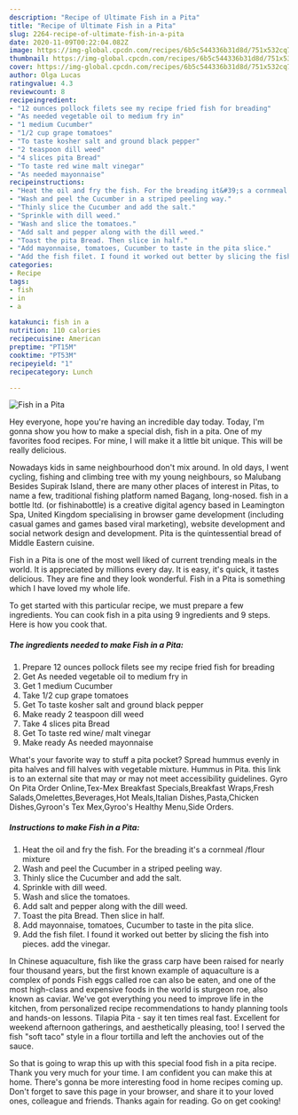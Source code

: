 ```yaml
---
description: "Recipe of Ultimate Fish in a Pita"
title: "Recipe of Ultimate Fish in a Pita"
slug: 2264-recipe-of-ultimate-fish-in-a-pita
date: 2020-11-09T00:22:04.082Z
image: https://img-global.cpcdn.com/recipes/6b5c544336b31d8d/751x532cq70/fish-in-a-pita-recipe-main-photo.jpg
thumbnail: https://img-global.cpcdn.com/recipes/6b5c544336b31d8d/751x532cq70/fish-in-a-pita-recipe-main-photo.jpg
cover: https://img-global.cpcdn.com/recipes/6b5c544336b31d8d/751x532cq70/fish-in-a-pita-recipe-main-photo.jpg
author: Olga Lucas
ratingvalue: 4.3
reviewcount: 8
recipeingredient:
- "12 ounces pollock filets see my recipe fried fish for breading"
- "As needed vegetable oil to medium fry in"
- "1 medium Cucumber"
- "1/2 cup grape tomatoes"
- "To taste kosher salt and ground black pepper"
- "2 teaspoon dill weed"
- "4 slices pita Bread"
- "To taste red wine malt vinegar"
- "As needed mayonnaise"
recipeinstructions:
- "Heat the oil and fry the fish. For the breading it&#39;s a cornmeal /flour mixture"
- "Wash and peel the Cucumber in a striped peeling way."
- "Thinly slice the Cucumber and add the salt."
- "Sprinkle with dill weed."
- "Wash and slice the tomatoes."
- "Add salt and pepper along with the dill weed."
- "Toast the pita Bread. Then slice in half."
- "Add mayonnaise, tomatoes, Cucumber to taste in the pita slice."
- "Add the fish filet. I found it worked out better by slicing the fish into pieces. add the vinegar."
categories:
- Recipe
tags:
- fish
- in
- a

katakunci: fish in a 
nutrition: 110 calories
recipecuisine: American
preptime: "PT15M"
cooktime: "PT53M"
recipeyield: "1"
recipecategory: Lunch

---
```



![Fish in a Pita](https://img-global.cpcdn.com/recipes/6b5c544336b31d8d/751x532cq70/fish-in-a-pita-recipe-main-photo.jpg)

Hey everyone, hope you're having an incredible day today. Today, I'm gonna show you how to make a special dish, fish in a pita. One of my favorites food recipes. For mine, I will make it a little bit unique. This will be really delicious.

Nowadays kids in same neighbourhood don&#39;t mix around. In old days, I went cycling, fishing and climbing tree with my young neighbours, so Malubang Besides Supirak Island, there are many other places of interest in Pitas, to name a few, traditional fishing platform named Bagang, long-nosed. fish in a bottle ltd. (or fishinabottle) is a creative digital agency based in Leamington Spa, United Kingdom specialising in browser game development (including casual games and games based viral marketing), website development and social network design and development. Pita is the quintessential bread of Middle Eastern cuisine.

Fish in a Pita is one of the most well liked of current trending meals in the world. It is appreciated by millions every day. It is easy, it's quick, it tastes delicious. They are fine and they look wonderful. Fish in a Pita is something which I have loved my whole life.


To get started with this particular recipe, we must prepare a few ingredients. You can cook fish in a pita using 9 ingredients and 9 steps. Here is how you cook that.

<!--inarticleads1-->

##### The ingredients needed to make Fish in a Pita:

1. Prepare 12 ounces pollock filets see my recipe fried fish for breading
1. Get As needed vegetable oil to medium fry in
1. Get 1 medium Cucumber
1. Take 1/2 cup grape tomatoes
1. Get To taste kosher salt and ground black pepper
1. Make ready 2 teaspoon dill weed
1. Take 4 slices pita Bread
1. Get To taste red wine/ malt vinegar
1. Make ready As needed mayonnaise


What&#39;s your favorite way to stuff a pita pocket? Spread hummus evenly in pita halves and fill halves with vegetable mixture. Hummus in Pita. this link is to an external site that may or may not meet accessibility guidelines. Gyro On Pita Order Online,Tex-Mex Breakfast Specials,Breakfast Wraps,Fresh Salads,Omelettes,Beverages,Hot Meals,Italian Dishes,Pasta,Chicken Dishes,Gyroon&#39;s Tex Mex,Gyroo&#39;s Healthy Menu,Side Orders. 

<!--inarticleads2-->

##### Instructions to make Fish in a Pita:

1. Heat the oil and fry the fish. For the breading it&#39;s a cornmeal /flour mixture
1. Wash and peel the Cucumber in a striped peeling way.
1. Thinly slice the Cucumber and add the salt.
1. Sprinkle with dill weed.
1. Wash and slice the tomatoes.
1. Add salt and pepper along with the dill weed.
1. Toast the pita Bread. Then slice in half.
1. Add mayonnaise, tomatoes, Cucumber to taste in the pita slice.
1. Add the fish filet. I found it worked out better by slicing the fish into pieces. add the vinegar.


In Chinese aquaculture, fish like the grass carp have been raised for nearly four thousand years, but the first known example of aquaculture is a complex of ponds Fish eggs called roe can also be eaten, and one of the most high-class and expensive foods in the world is sturgeon roe, also known as caviar. We&#39;ve got everything you need to improve life in the kitchen, from personalized recipe recommendations to handy planning tools and hands-on lessons. Tilapia Pita - say it ten times real fast. Excellent for weekend afternoon gatherings, and aesthetically pleasing, too! I served the fish &#34;soft taco&#34; style in a flour tortilla and left the anchovies out of the sauce. 

So that is going to wrap this up with this special food fish in a pita recipe. Thank you very much for your time. I am confident you can make this at home. There's gonna be more interesting food in home recipes coming up. Don't forget to save this page in your browser, and share it to your loved ones, colleague and friends. Thanks again for reading. Go on get cooking!
